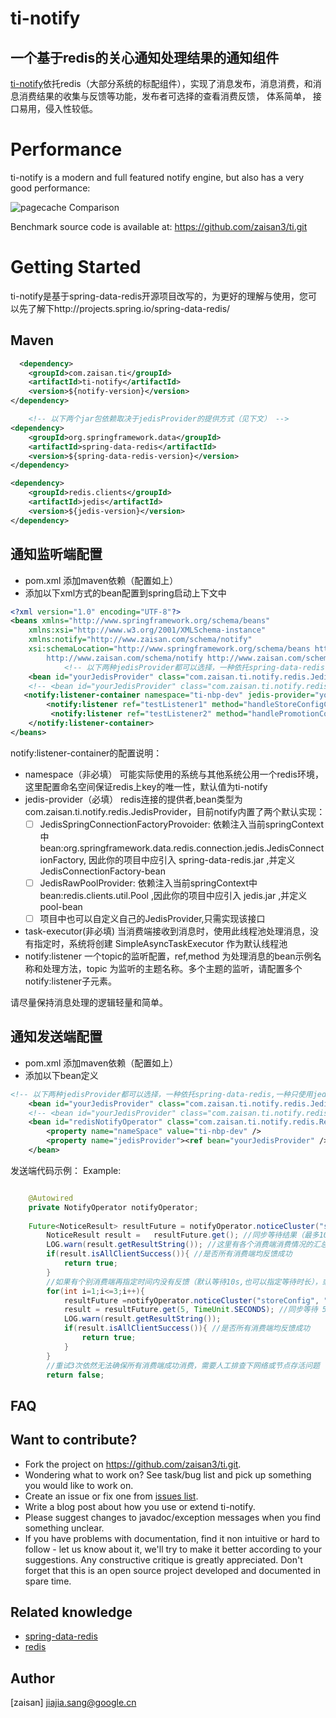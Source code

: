 ti-notify
===============
## 一个基于redis的关心通知处理结果的通知组件


[ti-notify](https://github.com/zaisan3/ti.git)依托redis（大部分系统的标配组件），实现了消息发布，消息消费，和消息消费结果的收集与反馈等功能，发布者可选择的查看消费反馈， 体系简单， 接口易用，侵入性较低。




# Performance

ti-notify is a modern and full featured notify engine, but also has a very good performance:

![pagecache Comparison](http://git.zaisan.cn/ti/ti-notify/images/bench.png)

Benchmark source code is available at: https://github.com/zaisan3/ti.git

# Getting Started
 ti-notify是基于spring-data-redis开源项目改写的，为更好的理解与使用，您可以先了解下http://projects.spring.io/spring-data-redis/

## Maven 


```xml
  <dependency>
    <groupId>com.zaisan.ti</groupId>
    <artifactId>ti-notify</artifactId>
    <version>${notify-version}</version>
</dependency>

    <!-- 以下两个jar包依赖取决于jedisProvider的提供方式（见下文） -->
<dependency>
	<groupId>org.springframework.data</groupId>
	<artifactId>spring-data-redis</artifactId>
    <version>${spring-data-redis-version}</version>
</dependency>

<dependency>
	<groupId>redis.clients</groupId>
	<artifactId>jedis</artifactId>
	<version>${jedis-version}</version>
</dependency>
```
 

## 通知监听端配置

*  pom.xml 添加maven依赖（配置如上）
*  添加以下xml方式的bean配置到spring启动上下文中
```xml
<?xml version="1.0" encoding="UTF-8"?>
<beans xmlns="http://www.springframework.org/schema/beans"
	xmlns:xsi="http://www.w3.org/2001/XMLSchema-instance" 
	xmlns:notify="http://www.zaisan.com/schema/notify"
	xsi:schemaLocation="http://www.springframework.org/schema/beans http://www.springframework.org/schema/beans/spring-beans.xsd
        http://www.zaisan.com/schema/notify http://www.zaisan.com/schema/notify/spring-notify.xsd">
        	<!-- 以下两种jedisProvider都可以选择，一种依托spring-data-redis,一种只使用jedis原生pool -->
	<bean id="yourJedisProvider" class="com.zaisan.ti.notify.redis.JedisSpringConnectionFactoryProvider"></bean>
	<!-- <bean id="yourJedisProvider" class="com.zaisan.ti.notify.redis.JedisRawPoolProvider"></bean> -->
   <notify:listener-container namespace="ti-nbp-dev" jedis-provider="yourJedisProvider" task-executor="yourTaskExecutorBeanNane">
        <notify:listener ref="testListener1" method="handleStoreConfigChange" topic="storeConfig" />
         <notify:listener ref="testListener2" method="handlePromotionConfigChange" topic="promotionConfig" />
    </notify:listener-container>
</beans>
```
notify:listener-container的配置说明：

 * namespace（非必填） 可能实际使用的系统与其他系统公用一个redis环境，这里配置命名空间保证redis上key的唯一性，默认值为ti-notify
 * jedis-provider（必填） redis连接的提供者,bean类型为com.zaisan.ti.notify.redis.JedisProvider，目前notify内置了两个默认实现：
    - [ ] JedisSpringConnectionFactoryProvoider: 依赖注入当前springContext中bean:org.springframework.data.redis.connection.jedis.JedisConnectionFactory, 因此你的项目中应引入 spring-data-redis.jar ,并定义 JedisConnectionFactory-bean
    - [ ] JedisRawPoolProvider:
依赖注入当前springContext中bean:redis.clients.util.Pool ,因此你的项目中应引入 jedis.jar ,并定义 pool-bean
    - [ ] 项目中也可以自定义自己的JedisProvider,只需实现该接口
 * task-executor(非必填) 当消费端接收到消息时，使用此线程池处理消息，没有指定时，系统将创建 SimpleAsyncTaskExecutor 作为默认线程池
 * notify:listener 一个topic的监听配置，ref,method 为处理消息的bean示例名称和处理方法，topic 为监听的主题名称。多个主题的监听，请配置多个notify:listener子元素。
 
请尽量保持消息处理的逻辑轻量和简单。


## 通知发送端配置
*  pom.xml 添加maven依赖（配置如上）
*  添加以下bean定义
```xml
<!-- 以下两种jedisProvider都可以选择，一种依托spring-data-redis,一种只使用jedis原生pool -->
	<bean id="yourJedisProvider" class="com.zaisan.ti.notify.redis.JedisSpringConnectionFactoryProvider"></bean>
	<!-- <bean id="yourJedisProvider" class="com.zaisan.ti.notify.redis.JedisRawPoolProvider"></bean> -->
	<bean id="redisNotifyOperator" class="com.zaisan.ti.notify.redis.RedisNotifyOperatorImpl">
		<property name="nameSpace" value="ti-nbp-dev" />
		<property name="jedisProvider"><ref bean="yourJedisProvider" /></property>
	</bean>
```

发送端代码示例：
Example:
```java

	@Autowired
	private NotifyOperator notifyOperator;
	
	Future<NoticeResult> resultFuture = notifyOperator.noticeCluster("storeConfig", "第一条测试消息");
		NoticeResult result =   resultFuture.get(); //同步等待结果（最多10s）
		LOG.warn(result.getResultString()); //这里有各个消费端消费情况的汇总信息
		if(result.isAllClientSuccess()){ //是否所有消费端均反馈成功
		    return true;
		}
	    //如果有个别消费端再指定时间内没有反馈（默认等待10s,也可以指定等待时长），或者反馈消费失败， 这里可以再重发几次
		for(int i=1;i<=3;i++){
		    resultFuture =notifyOperator.noticeCluster("storeConfig", "第一条测试消息");
		    result = resultFuture.get(5, TimeUnit.SECONDS); //同步等待 5s (超时返回)
		    LOG.warn(result.getResultString());
		    if(result.isAllClientSuccess()){ //是否所有消费端均反馈成功
		        return true;
		    }
		}
		//重试3次依然无法确保所有消费端成功消费，需要人工排查下网络或节点存活问题
		return false;
``` 
## FAQ

## Want to contribute?
* Fork the project on https://github.com/zaisan3/ti.git.
* Wondering what to work on? See task/bug list and pick up something you would like to work on.
* Create an issue or fix one from [issues list](https://github.com/zaisan3/ti/issues).
* Write a blog post about how you use or extend ti-notify.
* Please suggest changes to javadoc/exception messages when you find something unclear.
* If you have problems with documentation, find it non intuitive or hard to follow - let us know about it, we'll try to make it better according to your suggestions. Any constructive critique is greatly appreciated. Don't forget that this is an open source project developed and documented in spare time.


## Related knowledge 
 * [spring-data-redis](http://projects.spring.io/spring-data-redis/)
 * [redis](http://redis.io/)
## Author
 [zaisan] jiajia.sang@google.cn